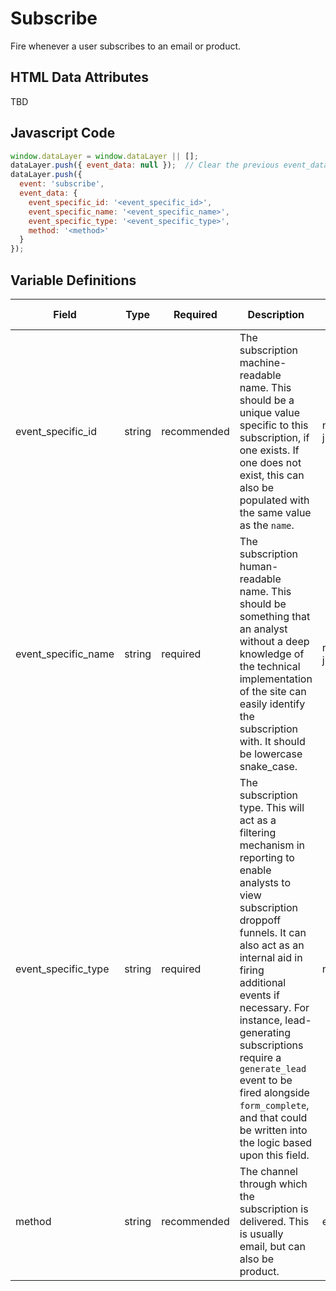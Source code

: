 # Subscribe

Fire whenever a user subscribes to an email or product.

## HTML Data Attributes

TBD

## Javascript Code

```js
window.dataLayer = window.dataLayer || [];
dataLayer.push({ event_data: null });  // Clear the previous event_data object.
dataLayer.push({
  event: 'subscribe',
  event_data: {
    event_specific_id: '<event_specific_id>',
    event_specific_name: '<event_specific_name>',
    event_specific_type: '<event_specific_type>',
    method: '<method>'
  }
});
```

## Variable Definitions

|Field|Type|Required|Description|Example|Pattern|Min Length|Max Length|Minimum|Maximum|Multiple Of|
| --- | --- | --- | --- | --- | --- | --- | --- | --- | --- | --- |
|event_specific_id|string|recommended|The subscription machine-readable name. This should be a unique value specific to this subscription, if one exists. If one does not exist, this can also be populated with the same value as the `name`.|neutrogena_newsletter_123, jnj_promos_123|
|event_specific_name|string|required|The subscription human-readable name. This should be something that an analyst without a deep knowledge of the technical implementation of the site can easily identify the subscription with. It should be lowercase snake_case.|neutrogena_newsletter, jnj_promos|
|event_specific_type|string|required|The subscription type. This will act as a filtering mechanism in reporting to enable analysts to view subscription droppoff funnels. It can also act as an internal aid in firing additional events if necessary. For instance, lead-generating subscriptions require a `generate_lead` event to be fired alongside `form_complete`, and that could be written into the logic based upon this field.|newsletter, promos|
|method|string|recommended|The channel through which the subscription is delivered. This is usually email, but can also be product.|email|